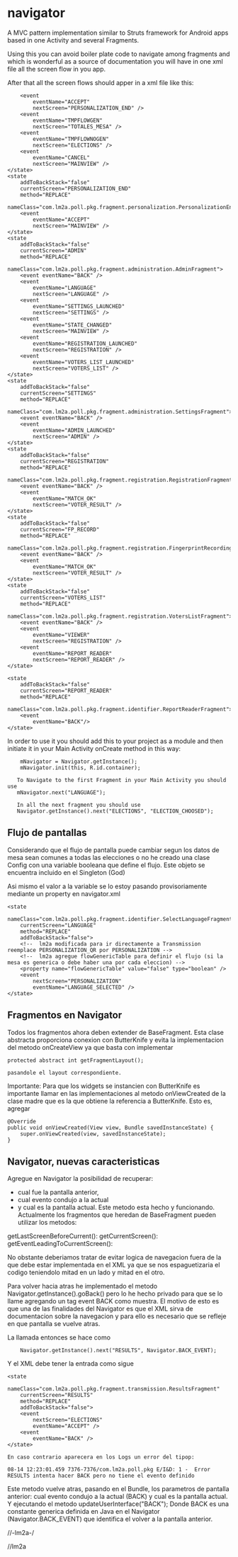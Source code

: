 # navigator
A MVC pattern implementation similar to Struts framework for Android apps based in one Activity and several Fragments.

Using this you can avoid boiler plate code to navigate among fragments and which is wonderful as a source of documentation you will have in one xml file all the screen flow in you app.

After that all the screen flows should apper in a xml file like this:

<?xml version="1.0" encoding="utf-8"?>
<navigator fragmentVersion="V4">
    <state
        addToBackStack="false"
        currentScreen="LANGUAGE"
        method="REPLACE"
        nameClass="com.lm2a.poll.pkg.fragment.identifier.SelectLanguageFragment">
        <!--  lm2a modificada para ir directamente a Transmission reemplace PERSONALIZATION_QR por PERSONALIZATION -->
        <!--  lm2a agregue flowGenericTable para definir el flujo (si la mesa es generica o debe haber una por cada eleccion) -->
        <property
            name="flowGenericTable"
            type="boolean"
            value="true" />
        <event
            eventName="LANGUAGE_SELECTED"
            nextScreen="AUTOTEST" />
        <event
            eventName="ADMIN_LAUNCHED"
            nextScreen="ADMIN" />
    </state>
    <state
        addToBackStack="false"
        currentScreen="AUTOTEST"
        method="REPLACE"
        nameClass="com.lm2a.poll.pkg.fragment.identifier.AutotestFragment">
        <event
            eventName="AUTOTEST_COMPLETED"
            nextScreen="MAINVIEW" />
    </state>
    <state
        addToBackStack="false"
        currentScreen="MAINVIEW"
        method="REPLACE"
        nameClass="com.lm2a.poll.pkg.fragment.identifier.PSDetailFragment">
        <event eventName="BACK" />
        <event
            eventName="PERSONALIZATION_INIT"
            nextScreen="PERSONALIZATION_QR" />
        <event
            eventName="ADMIN_LAUNCHED"
            nextScreen="ADMIN" />
        <event
            eventName="IDENTIFY_VOTER"
            nextScreen="VOTER_SEARCHER" />
        <event
            eventName="SCAN_IDENTIFY_HW"
            nextScreen="READER_DOCUMENT_HONEYWELL" />
        <event
            eventName="SCAN_IDENTIFY_IN"
            nextScreen="READER_DOCUMENT_INDRA" />
        <event
            eventName="REPORT_READER"
            nextScreen="REPORT_READER" />
        <event
            eventName="TRANSMISSION"
            nextScreen="TOTALES_MESA" />
    </state>
    <state
        addToBackStack="false"
        currentScreen="VOTER_SEARCHER"
        method="REPLACE"
        nameClass="com.lm2a.poll.pkg.fragment.identifier.VoterSearcherFragment">
        <event
            eventName="SEARCH_CANCELED"
            nextScreen="MAINVIEW" />
        <event
            eventName="SEARCH_OK"
            nextScreen="VOTER_DETAIL" />
        <event
            eventName="REGISTER"
            nextScreen="REGISTRATION" />
        <event
            eventName="READER_DOCUMENT_HONEYWELL"
            nextScreen="READER_DOCUMENT_HONEYWELL" />
        <event
            eventName="READER_DOCUMENT_INDRA"
            nextScreen="READER_DOCUMENT_INDRA" />
    </state>
    <state
        addToBackStack="false"
        currentScreen="READER_DOCUMENT_INDRA"
        method="REPLACE"
        nameClass="com.lm2a.poll.pkg.fragment.identifier.ReaderDocumentIndraFragment">
        <event
            eventName="READ_OK"
            nextScreen="VOTER_DETAIL" />
        <event
            eventName="READ_FAIL"
            nextScreen="READER_RESULT" />
    </state>
    <state
        addToBackStack="false"
        currentScreen="READER_DOCUMENT_HONEYWELL"
        method="REPLACE"
        nameClass="com.lm2a.poll.pkg.fragment.identifier.ReaderDocumentHoneywellFragment">
        <event
            eventName="READ_OK"
            nextScreen="VOTER_DETAIL" />
        <event
            eventName="READ_FAIL"
            nextScreen="READER_RESULT" />
    </state>
    <state
        addToBackStack="false"
        currentScreen="READER_RESULT"
        method="REPLACE"
        nameClass="com.lm2a.poll.pkg.fragment.identifier.ReaderDocumentResultFragment">
        <event
            eventName="REGISTER"
            nextScreen="REGISTRATION" />
        <event
            eventName="SEARCH"
            nextScreen="VOTER_SEARCHER" />
        <event
            eventName="RETRY_INDRA"
            nextScreen="READER_DOCUMENT_INDRA" />
        <event
            eventName="RETRY_HONEYWELL"
            nextScreen="READER_DOCUMENT_HONEYWELL" />
        <event
            eventName="CANCEL"
            nextScreen="MAINVIEW" />
    </state>
    <state
        addToBackStack="false"
        currentScreen="VOTER_DETAIL"
        method="REPLACE"
        nameClass="com.lm2a.poll.pkg.fragment.identifier.VoterDetailFragment">
        <event
            eventName="CANCELED"
            nextScreen="VOTER_SEARCHER" />
        <event
            eventName="CONTINUE"
            nextScreen="READER_FINGERPRINT" />
        <event
            eventName="FP_CAPTURING"
            nextScreen="FP_RECORD" />
    </state>
    <state
        addToBackStack="false"
        currentScreen="READER_FINGERPRINT"
        method="REPLACE"
        nameClass="com.lm2a.poll.pkg.fragment.identifier.ReaderFingerprintFragment">
        <event
            eventName="BACK"
            nextScreen="VOTER_DETAIL" />
        <event
            eventName="MATCH_OK"
            nextScreen="VOTER_RESULT" />
    </state>
    <state
        addToBackStack="false"
        currentScreen="VOTER_RESULT"
        method="REPLACE"
        nameClass="com.lm2a.poll.pkg.fragment.identifier.VoterResultMessageFragment">
        <event
            eventName="CONTINUE"
            nextScreen="MAINVIEW" />
    </state>
    <state
        addToBackStack="true"
        currentScreen="ELECTIONS"
        method="REPLACE"
        nameClass="com.lm2a.poll.pkg.fragment.transmission.ElectionsFragment">
        <event
            eventName="ELECTION_CHOOSED"
            nextScreen="RESULTS" />
        <event
            eventName="GO_TO_MAIN"
            nextScreen="MAINVIEW" />
    </state>
    <state
        addToBackStack="false"
        currentScreen="TOTALES_MESA"
        method="REPLACE"
        nameClass="com.lm2a.poll.pkg.fragment.transmission.TableFragment">
        <event
            eventName="ACEPTED_TO_RESULTS"
            nextScreen="RESULTS" />
        <event
            eventName="ACEPTED_TO_ELECTIONS"
            nextScreen="ELECTIONS" />
    </state>
    <state
        addToBackStack="false"
        currentScreen="RESULTS"
        method="REPLACE"
        nameClass="com.lm2a.poll.pkg.fragment.transmission.ResultsFragment">
        <event
            eventName="ACCEPT"
            nextScreen="VIDEOINSTRUCTIONS" />
        <event
            eventName="WATCH"
            nextScreen="PREVIEW" />
        <event eventName="BACK" />
    </state>
    <state
        addToBackStack="false"
        currentScreen="VIDEOINSTRUCTIONS"
        method="REPLACE"
        nameClass="com.lm2a.poll.pkg.fragment.transmission.VideoinstructionsFragment">
        <event
            eventName="SHOWED"
            nextScreen="CAMERA" />
    </state>
    <state
        addToBackStack="false"
        currentScreen="BARCODE"
        method="REPLACE"
        nameClass="com.lm2a.poll.pkg.fragment.transmission.BarcodeFragment">
        <event
            eventName="READING_OK"
            nextScreen="CAMERA" />
        <event
            eventName="READING_NOK"
            nextScreen="BARCODE" />
    </state>
    <state
        addToBackStack="false"
        currentScreen="CAMERA"
        method="REPLACE"
        nameClass="com.lm2a.poll.pkg.fragment.transmission.CameraFragment">
        <event
            eventName="PHOTO_OK"
            nextScreen="ELECTIONS" />
        <event
            eventName="PHOTO_NOK"
            nextScreen="CAMERA" />
    </state>
    <state
        addToBackStack="false"
        currentScreen="PREVIEW"
        method="REPLACE"
        nameClass="com.lm2a.poll.pkg.fragment.transmission.PreviewFragment">
        <event
            eventName="PHOTO_ACEPTED"
            nextScreen="ELECTIONS" />
        <event
            eventName="PHOTO_REJECTED"
            nextScreen="CAMERA" />
    </state>
    <state
        addToBackStack="false"
        currentScreen="PERSONALIZATION_QR"
        method="REPLACE"
        nameClass="com.lm2a.poll.pkg.fragment.personalization.PersonalizationQrFragment">
        <event
            eventName="ACCEPT"
            nextScreen="PERSONALIZATION" />
        <event
            eventName="CANCEL"
            nextScreen="MAINVIEW" />
    </state>
    <state
        addToBackStack="false"
        currentScreen="PERSONALIZATION"
        method="REPLACE"
        nameClass="com.lm2a.poll.pkg.fragment.personalization.PersonalizationFragment">

        <event
            eventName="ACCEPT"
            nextScreen="PERSONALIZATION_END" />
        <event
            eventName="TMPFLOWGEN"
            nextScreen="TOTALES_MESA" />
        <event
            eventName="TMPFLOWNOGEN"
            nextScreen="ELECTIONS" />
        <event
            eventName="CANCEL"
            nextScreen="MAINVIEW" />
    </state>
    <state
        addToBackStack="false"
        currentScreen="PERSONALIZATION_END"
        method="REPLACE"
        nameClass="com.lm2a.poll.pkg.fragment.personalization.PersonalizationEndFragment">
        <event
            eventName="ACCEPT"
            nextScreen="MAINVIEW" />
    </state>
    <state
        addToBackStack="false"
        currentScreen="ADMIN"
        method="REPLACE"
        nameClass="com.lm2a.poll.pkg.fragment.administration.AdminFragment">
        <event eventName="BACK" />
        <event
            eventName="LANGUAGE"
            nextScreen="LANGUAGE" />
        <event
            eventName="SETTINGS_LAUNCHED"
            nextScreen="SETTINGS" />
        <event
            eventName="STATE_CHANGED"
            nextScreen="MAINVIEW" />
        <event
            eventName="REGISTRATION_LAUNCHED"
            nextScreen="REGISTRATION" />
        <event
            eventName="VOTERS_LIST_LAUNCHED"
            nextScreen="VOTERS_LIST" />
    </state>
    <state
        addToBackStack="false"
        currentScreen="SETTINGS"
        method="REPLACE"
        nameClass="com.lm2a.poll.pkg.fragment.administration.SettingsFragment">
        <event eventName="BACK" />
        <event
            eventName="ADMIN_LAUNCHED"
            nextScreen="ADMIN" />
    </state>
    <state
        addToBackStack="false"
        currentScreen="REGISTRATION"
        method="REPLACE"
        nameClass="com.lm2a.poll.pkg.fragment.registration.RegistrationFragment">
        <event eventName="BACK" />
        <event
            eventName="MATCH_OK"
            nextScreen="VOTER_RESULT" />
    </state>
    <state
        addToBackStack="false"
        currentScreen="FP_RECORD"
        method="REPLACE"
        nameClass="com.lm2a.poll.pkg.fragment.registration.FingerprintRecordingFragment">
        <event eventName="BACK" />
        <event
            eventName="MATCH_OK"
            nextScreen="VOTER_RESULT" />
    </state>
    <state
        addToBackStack="false"
        currentScreen="VOTERS_LIST"
        method="REPLACE"
        nameClass="com.lm2a.poll.pkg.fragment.registration.VotersListFragment">
        <event eventName="BACK" />
        <event
            eventName="VIEWER"
            nextScreen="REGISTRATION" />
        <event
            eventName="REPORT_READER"
            nextScreen="REPORT_READER" />
    </state>

    <state
        addToBackStack="false"
        currentScreen="REPORT_READER"
        method="REPLACE"
        nameClass="com.lm2a.poll.pkg.fragment.identifier.ReportReaderFragment">
        <event
            eventName="BACK"/>
    </state>

</navigator>

In order to use it you should add this to your project as a module and then initiate it in your Main Activity onCreate method in this way:

        mNavigator = Navigator.getInstance();
        mNavigator.init(this, R.id.container);
       
       To Navigate to the first Fragment in your Main Activity you should use 
       mNavigator.next("LANGUAGE");
       
       In all the next fragment you should use
       Navigator.getInstance().next("ELECTIONS", "ELECTION_CHOOSED");      
       
        
Flujo de pantallas
------------------

Considerando que el flujo de pantalla puede cambiar segun los datos de mesa sean comunes a todas las elecciones o no
he creado una clase Config con una variable booleana que define el flujo. Este objeto se encuentra incluido en el Singleton (God)

Asi mismo el valor a la variable se lo estoy pasando provisoriamente mediante un property en navigator.xml

    <state
        nameClass="com.lm2a.poll.pkg.fragment.identifier.SelectLanguageFragment"
        currentScreen="LANGUAGE"
        method="REPLACE"
        addToBackStack="false">
        <!--  lm2a modificada para ir directamente a Transmission reemplace PERSONALIZATION_QR por PERSONALIZATION -->
        <!--  lm2a agregue flowGenericTable para definir el flujo (si la mesa es generica o debe haber una por cada eleccion) -->
        <property name="flowGenericTable" value="false" type="boolean" />
        <event
            nextScreen="PERSONALIZATION"
            eventName="LANGUAGE_SELECTED" />
    </state>

Fragmentos en Navigator
-----------------------

Todos los fragmentos ahora deben extender de BaseFragment. Esta clase abstracta proporciona conexion con ButterKnife y evita la
implementacion del metodo onCreateView ya que basta con implementar

    protected abstract int getFragmentLayout();

    pasandole el layout correspondiente.

Importante: Para que los widgets se instancien con ButterKnife es importante llamar en las implementaciones al metodo onViewCreated
de la clase madre que es la que obtiene la referencia a ButterKnife. Esto es, agregar

    @Override
    public void onViewCreated(View view, Bundle savedInstanceState) {
        super.onViewCreated(view, savedInstanceState);
    }



Navigator, nuevas caracteristicas
---------------------------------

Agregue en Navigator la posibilidad de recuperar:
- cual fue la pantalla anterior,
- cual evento condujo a la actual
- y cual es la pantalla actual. Este metodo esta hecho y funcionando. Actualmente los fragmentos que heredan de BaseFragment pueden utilizar los metodos:

getLastScreenBeforeCurrent():
getCurrentScreen():
getEventLeadingToCurrentScreen():

No obstante deberiamos tratar de evitar logica de navegacion fuera de la que debe estar implementada en el XML ya que se nos espaguetizaria el codigo teniendolo mitad en un lado y mitad en el otro.

Para volver hacia atras he implementado el metodo Navigator.getInstance().goBack() pero lo he hecho privado para que se lo llame agregando un tag event BACK como muestra. El motivo de esto
es que una de las finalidades del Navigator es que el XML sirva de documentacion sobre la navegacion y para ello es necesario que se refleje
en que pantalla se vuelve atras.

La llamada entonces se hace como

        Navigator.getInstance().next("RESULTS", Navigator.BACK_EVENT);

Y el XML debe tener la entrada como sigue

    <state
        nameClass="com.lm2a.poll.pkg.fragment.transmission.ResultsFragment"
        currentScreen="RESULTS"
        method="REPLACE"
        addToBackStack="false">
        <event
            nextScreen="ELECTIONS"
            eventName="ACCEPT" />
        <event
            eventName="BACK" />
    </state>

    En caso contrario aparecera en los Logs un error del tipop:

    08-14 12:23:01.459 7376-7376/com.lm2a.poll.pkg E/I&D: 1 -  Error RESULTS intenta hacer BACK pero no tiene el evento definido

Este metodo vuelve atras, pasando en el Bundle, los parametros de pantalla anterior: cual evento condujo a la actual (BACK) y cual es la pantalla actual. Y ejecutando el metodo
updateUserInterface("BACK");
Donde BACK es una constante generica definida en Java en el Navigator  (Navigator.BACK_EVENT) que identifica el volver a la pantalla anterior.

//-lm2a-/

//lm2a



